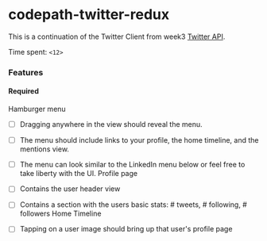 # codepath-twitter-redux

This is a continuation of the Twitter Client from week3 [Twitter API](https://apps.twitter.com/).

Time spent: `<12>`

### Features

#### Required
Hamburger menu
- [ ] Dragging anywhere in the view should reveal the menu.
- [ ] The menu should include links to your profile, the home timeline, and the mentions view.
- [ ] The menu can look similar to the LinkedIn menu below or feel free to take liberty with the UI.
Profile page
- [ ] Contains the user header view
- [ ] Contains a section with the users basic stats: # tweets, # following, # followers
Home Timeline
- [ ] Tapping on a user image should bring up that user's profile page

